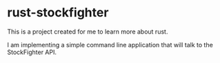 # rust-stockfighter
This is a project created for me to learn more about rust.

I am implementing a simple command line application that will talk to the StockFighter API.
